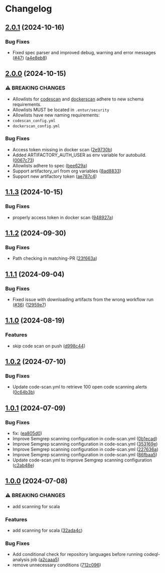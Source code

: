 # Changelog

## [2.0.1](https://github.com/entur/gha-security/compare/v2.0.0...v2.0.1) (2024-10-16)


### Bug Fixes

* Fixed spec parser and improved debug, warning and error messages ([#47](https://github.com/entur/gha-security/issues/47)) ([a4e8eb8](https://github.com/entur/gha-security/commit/a4e8eb8f73ddd4090da85e2450c566631575e557))

## [2.0.0](https://github.com/entur/gha-security/compare/v1.1.3...v2.0.0) (2024-10-15)


### ⚠ BREAKING CHANGES

* Allowlists for [codescan](https://github.com/entur/gha-security/blob/main/README-code-scan.md#schema-for-allowlist-file) and [dockerscan](https://github.com/entur/gha-security/blob/main/README-docker-scan.md#schema-for-allowlist-file) adhere to new schema requirements.
* Allowlists MUST be located in `.entur/security`
* Allowlists have new naming requirements:
 * `codescan_config.yml`
 * `dockerscan_config.yml`

### Bug Fixes

* Access token missing in docker scan ([2e9730b](https://github.com/entur/gha-security/commit/2e9730b5e382c60db6c4a06e5bbb002c5af3d2f9))
* Added ARTIFACTORY_AUTH_USER as env variable for autobuild. ([0067c73](https://github.com/entur/gha-security/commit/0067c7351e3384fe6152658e8a34a0784c8e1e80))
* Allowlists adhere to spec ([bee629a](https://github.com/entur/gha-security/commit/bee629a8c070671ff4dbb07b724c51480b97bb87))
* Support artifactory_url from org variables ([8ad8833](https://github.com/entur/gha-security/commit/8ad883339130796c688db382861c476d16d61d9c))
* Support new artifactory token ([ae787c4](https://github.com/entur/gha-security/commit/ae787c4765deb5e1561a2b9bbae31592ae5e4197))

## [1.1.3](https://github.com/entur/gha-security/compare/v1.1.2...v1.1.3) (2024-10-15)


### Bug Fixes

* properly access token in docker scan ([948927a](https://github.com/entur/gha-security/commit/948927a27fd693c639a2a2a8283851fd82cfad10))

## [1.1.2](https://github.com/entur/gha-security/compare/v1.1.1...v1.1.2) (2024-09-30)


### Bug Fixes

* Path checking in matching-PR ([23f663a](https://github.com/entur/gha-security/commit/23f663ae28a5389648f84f68ac25546127fb4537))

## [1.1.1](https://github.com/entur/gha-security/compare/v1.1.0...v1.1.1) (2024-09-04)


### Bug Fixes

* Fixed issue with downloading artifacts from the wrong workflow run ([#36](https://github.com/entur/gha-security/issues/36)) ([12959e7](https://github.com/entur/gha-security/commit/12959e701123b510ebd455115c13d0d3a8f144a9))

## [1.1.0](https://github.com/entur/gha-security/compare/v1.0.2...v1.1.0) (2024-08-19)


### Features

* skip code scan on push ([d998c44](https://github.com/entur/gha-security/commit/d998c4436cff893a6040e98b770e9610ecf60fc5))

## [1.0.2](https://github.com/entur/gha-security/compare/v1.0.1...v1.0.2) (2024-07-10)


### Bug Fixes

* Update code-scan.yml to retrieve 100 open code scanning alerts ([0c64b3b](https://github.com/entur/gha-security/commit/0c64b3ba89ba6617b9331edcb9bad8691abacd30))

## [1.0.1](https://github.com/entur/gha-security/compare/v1.0.0...v1.0.1) (2024-07-09)


### Bug Fixes

* fix:  ([ea805d0](https://github.com/entur/gha-security/commit/ea805d07da3e94383e85669388a23112de1049fe))
* Improve Semgrep scanning configuration in code-scan.yml ([0b1ecad](https://github.com/entur/gha-security/commit/0b1ecadae8b5261a4316e5a97222d7424bc40079))
* Improve Semgrep scanning configuration in code-scan.yml ([353169e](https://github.com/entur/gha-security/commit/353169eac0fa865637e0ceecc00d628980e26a24))
* Improve Semgrep scanning configuration in code-scan.yml ([227636a](https://github.com/entur/gha-security/commit/227636aae5438ca952eb8ede8b2b5ef893f4dd15))
* Improve Semgrep scanning configuration in code-scan.yml ([86fbaa5](https://github.com/entur/gha-security/commit/86fbaa5c6946989b4f90023c1f93f9344eb7550f))
* Update code-scan.yml to improve Semgrep scanning configuration ([c2ab48e](https://github.com/entur/gha-security/commit/c2ab48ea88e62b5dc8a47fa3fa13b42a19c92333))

## [1.0.0](https://github.com/entur/gha-security/compare/v0.3.0...v1.0.0) (2024-07-08)


### ⚠ BREAKING CHANGES

* add scanning for scala

### Features

* add scanning for scala ([32ada4c](https://github.com/entur/gha-security/commit/32ada4c990fc5212cbc66f17644565f06c647fa6))


### Bug Fixes

* Add conditional check for repository languages before running codeql-analysis job ([a2caaa5](https://github.com/entur/gha-security/commit/a2caaa5769127851936a3a6196e741aac9f653a3))
* remove unnecessary conditions ([712c096](https://github.com/entur/gha-security/commit/712c096fde02af08c66fc88c070d8ca6fd5ea1fd))
